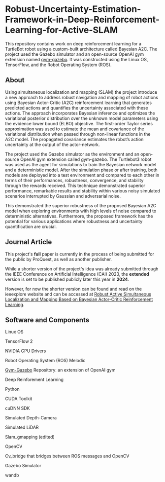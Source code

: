 # Robust-Uncertainty-Estimation-Framework-in-Deep-Reinforcement-Learning-for-Active-SLAM
This repository contains work on deep reinforcement learning for a TurtleBot robot using a custom-built architecture called Bayesian A2C. The project used the Gazebo simulator and an open-source OpenAI gym extension named [gym-gazebo](https://github.com/erlerobot/gym-gazebo). It was constructed using the Linux OS, TensorFlow, and the Robot Operating System (ROS).

## About
Using simultaneous localization and mapping (SLAM) the project introduce a new approach to address robust navigation and mapping of robot actions using Bayesian Actor-Critic (A2C) reinforcement learning that generates predicted actions and quantifies the uncertainty associated with these actions. The approach incorporates Bayesian inference and optimizes the variational posterior distribution over the unknown model parameters using the evidence lower bound (ELBO) objective. The first-order Taylor series approximation was used to estimate the mean and covariance of the variational distribution when passed through non-linear functions in the A2C model. The propagated covariance estimates the robot’s action uncertainty at the output of the actor-network.

The project used the Gazebo simulator as the environment and an open-source OpenAI gym extension called gym-gazebo. The Turtlebot3 robot was used as the agent for simulations to train the Bayesian network model and a deterministic model. After the simulation phase or after training, both models are deployed into a test environment and compared to each other in terms of their performances, robustness, convergence, and stability through the rewards received. This technique demonstrated superior performance, remarkable results and stability within various noisy simulated scenarios interrupted by Gaussian and adversarial noise.

This demonstrated the superior robustness of the proposed Bayesian A2C model when exploring environments with high levels of noise compared to deterministic alternatives. Furthermore, the proposed framework has the potential for various applications where robustness and uncertainty quantification are crucial.


## Journal Article
This project's **full** paper is currently in the process of being submitted for the public by ProQuest, as well as another publisher. 

While a shorter version of the project's idea was already submitted through the IEEE Conference on Artificial Intelligence (CAI) 2023, the **extended** version is set to be published publicly later this year in **2024**.

However, for now the shorter version can be found and read on the ieeexplore website and can be accessed at [Robust Active Simultaneous Localization and Mapping Based on Bayesian Actor-Critic Reinforcement Learning](https://ieeexplore.ieee.org/document/10195002).



## Software and Components
Linux OS

TensorFlow 2

NVIDIA GPU Drivers

Robot Operating System (ROS) Melodic

[Gym-Gazebo](https://github.com/erlerobot/gym-gazebo) Repository: an extension of OpenAI gym 

Deep Reinforement Learning

Python

CUDA Toolkit

cuDNN SDK

Simulated Depth-Camera

Simulated LiDAR

Slam_gmapping (edited)

OpenCV

Cv_bridge that bridges between ROS messages and OpenCV

Gazebo Simulator

wandb



